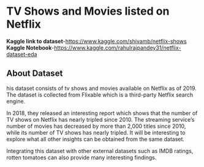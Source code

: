 # TV Shows and Movies listed on Netflix

**Kaggle link to dataset**-https://www.kaggle.com/shivamb/netflix-shows
**Kaggle Notebook**-https://www.kaggle.com/rahulrajpandey31/netflix-dataset-eda

## About Dataset
his dataset consists of tv shows and movies available on Netflix as of 2019. The dataset is collected from Flixable which is a third-party Netflix search engine.

In 2018, they released an interesting report which shows that the number of TV shows on Netflix has nearly tripled since 2010. The streaming service’s number of movies has decreased by more than 2,000 titles since 2010, while its number of TV shows has nearly tripled. It will be interesting to explore what all other insights can be obtained from the same dataset.

Integrating this dataset with other external datasets such as IMDB ratings, rotten tomatoes can also provide many interesting findings.
